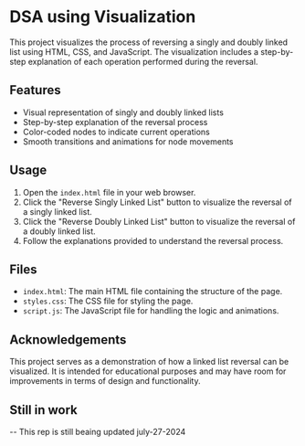 # DSA using Visualization

This project visualizes the process of reversing a singly and doubly linked list using HTML, CSS, and JavaScript. The visualization includes a step-by-step explanation of each operation performed during the reversal.

## Features

- Visual representation of singly and doubly linked lists
- Step-by-step explanation of the reversal process
- Color-coded nodes to indicate current operations
- Smooth transitions and animations for node movements

## Usage

1. Open the `index.html` file in your web browser.
2. Click the "Reverse Singly Linked List" button to visualize the reversal of a singly linked list.
3. Click the "Reverse Doubly Linked List" button to visualize the reversal of a doubly linked list.
4. Follow the explanations provided to understand the reversal process.

## Files

- `index.html`: The main HTML file containing the structure of the page.
- `styles.css`: The CSS file for styling the page.
- `script.js`: The JavaScript file for handling the logic and animations.

## Acknowledgements

This project serves as a demonstration of how a linked list reversal can be visualized. It is intended for educational purposes and may have room for improvements in terms of design and functionality.

## Still in work

--
This rep is still beaing updated july-27-2024
